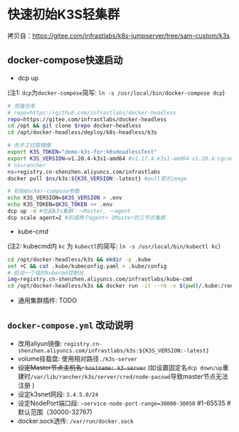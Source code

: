 
# 快速初始K3S轻集群

拷贝自：https://gitee.com/infrastlabs/k8s-jumpserver/tree/sam-custom/k3s

## docker-compose快速启动

- dcp up

(注1: `dcp`为`docker-compose`简写: `ln -s /usr/local/bin/docker-compose dcp`)

```bash
# 克隆仓库
# repo=https://github.com/infrastlabs/docker-headless
repo=https://gitee.com/infrastlabs/docker-headless
cd /opt && git clone $repo docker-headless
cd /opt/docker-headless/deploy/k8s-headless/k3s

# 先手工拉取镜像
export K3S_TOKEN="demo-k3s-for:k8sHeadlessTest"
export K3S_VERSION=v1.20.4-k3s1-amd64 #v1.17.4-k3s1-amd64 v1.20.4:cgroup v2 support
# ns=rancher
ns=registry.cn-shenzhen.aliyuncs.com/infrastlabs
docker pull $ns/k3s:${K3S_VERSION:-latest} #pull官方image

# 初始docker-compose参数
echo K3S_VERSION=$K3S_VERSION > .env
echo K3S_TOKEN=$K3S_TOKEN >> .env
dcp up -d #拉起k3s集群：一Master, 一agent
dcp scale agent=2 #形成两个agent+ 1Master的三节点集群
```

- kube-cmd

(注2: kubecmd内 `kc` 为 `kubectl`的简写: `ln -s /usr/local/bin/kubectl kc`）

```bash
cd /opt/docker-headless/k3s && mkdir -p .kube
set +C && cat .kube/kubeconfig.yaml > .kube/config
# 启动一个临时kubecmd控制台
img=registry.cn-shenzhen.aliyuncs.com/infrastlabs/kube-cmd
cd /opt/docker-headless/k3s && docker run -it --rm -v $(pwd)/.kube:/root/.kube --network=host --entrypoint=bash $img
```

- 通用集群插件: TODO

## `docker-compose.yml` 改动说明

- 改用aliyun镜像: `registry.cn-shenzhen.aliyuncs.com/infrastlabs/k3s:${K3S_VERSION:-latest}`
- volume挂载盘: 使用相对路径`./k3s-server` 
- ~~设定Master节点主机名: `hostname: k3-server`~~ (如设置固定名`dcp down/up`重建时`/var/lib/rancher/k3s/server/cred/node-passwd`导致master节点无法注册 )
- 设定k3snet网段: `3.4.5.0/24`
- 设定NodePort端口段: `–service-node-port-range=30000-30050` #1-65535 #默认范围（30000-32767)
- docker.sock透传: `/var/run/docker.sock`
